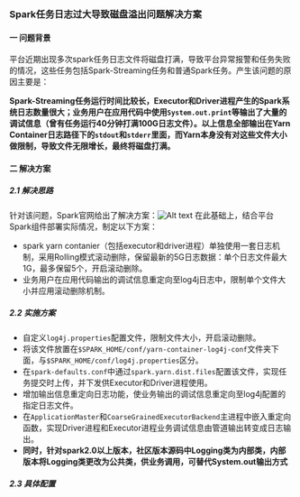 ### Spark任务日志过大导致磁盘溢出问题解决方案

#### **一 问题背景**
平台近期出现多次spark任务日志文件将磁盘打满，导致平台异常报警和任务失败的情况，这些任务包括Spark-Streaming任务和普通Spark任务。产生该问题的原因主要是：

**Spark-Streaming任务运行时间比较长，Executor和Driver进程产生的Spark系统日志数量很大；业务用户在应用代码中使用`System.out.print`等输出了大量的调试信息（曾有任务运行40分钟打满100G日志文件）。以上信息全部输出在Yarn Container日志路径下的`stdout`和`stderr`里面，而Yarn本身没有对这些文件大小做限制，导致文件无限增长，最终将磁盘打满。**

#### **二 解决方案**
##### **2.1 解决思路**
针对该问题，Spark官网给出了解决方案：![Alt text](./1486344768190.png)
在此基础上，结合平台Spark组件部署实际情况，制定以下方案：
- spark yarn contanier（包括executor和driver进程）单独使用一套日志机制，采用Rolling模式滚动删除，保留最新的5G日志数据：单个日志文件最大1G，最多保留5个，开启滚动删除。
- 业务用户在应用代码输出的调试信息重定向至log4j日志中，限制单个文件大小并应用滚动删除机制。

##### **2.2 实施方案**
- 自定义`log4j.properties`配置文件，限制文件大小，开启滚动删除。
- 将该文件放置在`$SPARK_HOME/conf/yarn-container-log4j-conf`文件夹下面，与`$SPARK_HOME/conf/log4j.properties`区分。
- 在`spark-defaults.conf`中通过`spark.yarn.dist.files`配置该文件，实现任务提交时上传，并下发供Executor和Driver进程使用。
- 增加输出信息重定向日志功能，使业务输出的调试信息重定向至log4j配置的指定日志文件。
- 在`ApplicationMaster`和`CoarseGrainedExecutorBackend`主进程中嵌入重定向函数，实现Driver进程和Executor进程业务调试信息由管道输出转变成日志输出。
- **同时，针对spark2.0以上版本，社区版本源码中Logging类为内部类，内部版本将Logging类更改为公共类，供业务调用，可替代System.out输出方式**

##### **2.3 具体配置**
